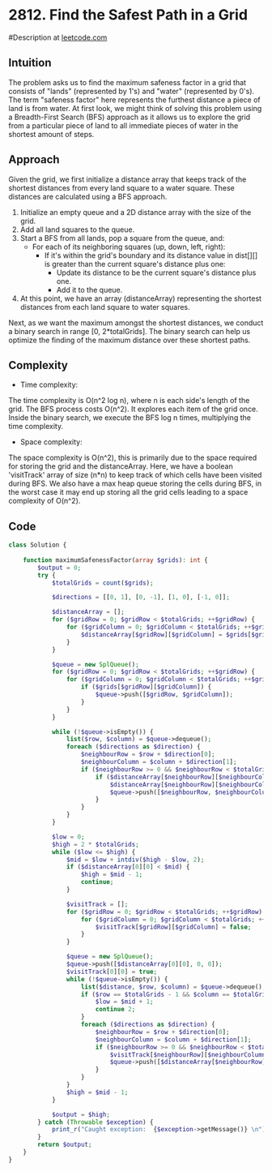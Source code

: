 # 2812. Find the Safest Path in a Grid
#Description at [leetcode.com](https://leetcode.com/problems/find-the-safest-path-in-a-grid/description/)

## Intuition
The problem asks us to find the maximum safeness factor in a grid that consists of "lands" (represented by 1's) and 
"water" (represented by 0's). The term "safeness factor" here represents the furthest distance a piece of land is from 
water. At first look, we might think of solving this problem using a Breadth-First Search (BFS) approach as it allows us to 
explore the grid from a particular piece of land to all immediate pieces of water in the shortest amount of steps.

## Approach
Given the grid, we first initialize a distance array that keeps track of the shortest distances from every land square 
to a water square. These distances are calculated using a BFS approach.

1. Initialize an empty queue and a 2D distance array with the size of the grid.
2. Add all land squares to the queue.
3. Start a BFS from all lands, pop a square from the queue, and:
    - For each of its neighboring squares (up, down, left, right):
        - If it's within the grid's boundary and its distance value in dist[][] is greater than the current square's 
          distance plus one:
            - Update its distance to be the current square's distance plus one.
            - Add it to the queue.
4. At this point, we have an array (distanceArray) representing the shortest distances from each land square to water 
   squares.

Next, as we want the maximum amongst the shortest distances, we conduct a binary search in range [0, 2*totalGrids]. 
The binary search can help us optimize the finding of the maximum distance over these shortest paths.

## Complexity
- Time complexity:

The time complexity is O(n^2 log n), where n is each side's length of the grid. The BFS process costs O(n^2). It explores each item of the grid once. Inside the binary search, we execute the BFS log n times, multiplying the time complexity.

- Space complexity:

The space complexity is O(n^2), this is primarily due to the space required for storing the grid and the distanceArray. Here, we have a boolean 'visitTrack' array of size (n*n) to keep track of which cells have been visited during BFS. We also have a max heap queue storing the cells during BFS, in the worst case it may end up storing all the grid cells leading to a space complexity of O(n^2).

## Code
```php
class Solution {
  
    function maximumSafenessFactor(array $grids): int {
        $output = 0;
        try {
            $totalGrids = count($grids);

            $directions = [[0, 1], [0, -1], [1, 0], [-1, 0]];

            $distanceArray = [];
            for ($gridRow = 0; $gridRow < $totalGrids; ++$gridRow) {
                for ($gridColumn = 0; $gridColumn < $totalGrids; ++$gridColumn) {
                    $distanceArray[$gridRow][$gridColumn] = $grids[$gridRow][$gridColumn] ? 0 : PHP_INT_MAX;
                }
            }

            $queue = new SplQueue();
            for ($gridRow = 0; $gridRow < $totalGrids; ++$gridRow) {
                for ($gridColumn = 0; $gridColumn < $totalGrids; ++$gridColumn) {
                    if ($grids[$gridRow][$gridColumn]) {
                        $queue->push([$gridRow, $gridColumn]);
                    }
                }
            }

            while (!$queue->isEmpty()) {
                list($row, $column) = $queue->dequeue();
                foreach ($directions as $direction) {
                    $neighbourRow = $row + $direction[0];
                    $neighbourColumn = $column + $direction[1];
                    if ($neighbourRow >= 0 && $neighbourRow < $totalGrids && $neighbourColumn >= 0 && $neighbourColumn < $totalGrids) {
                        if ($distanceArray[$neighbourRow][$neighbourColumn] > $distanceArray[$row][$column] + 1) {
                            $distanceArray[$neighbourRow][$neighbourColumn] = $distanceArray[$row][$column] + 1;
                            $queue->push([$neighbourRow, $neighbourColumn]);
                        }
                    }
                }
            }

            $low = 0;
            $high = 2 * $totalGrids;
            while ($low <= $high) {
                $mid = $low + intdiv($high - $low, 2);
                if ($distanceArray[0][0] < $mid) {
                    $high = $mid - 1;
                    continue;
                }

                $visitTrack = [];
                for ($gridRow = 0; $gridRow < $totalGrids; ++$gridRow) {
                    for ($gridColumn = 0; $gridColumn < $totalGrids; ++$gridColumn) {
                        $visitTrack[$gridRow][$gridColumn] = false;
                    }
                }

                $queue = new SplQueue();
                $queue->push([$distanceArray[0][0], 0, 0]);
                $visitTrack[0][0] = true;
                while (!$queue->isEmpty()) {
                    list($distance, $row, $column) = $queue->dequeue();
                    if ($row == $totalGrids - 1 && $column == $totalGrids - 1) {
                        $low = $mid + 1;
                        continue 2;
                    }
                    foreach ($directions as $direction) {
                        $neighbourRow = $row + $direction[0];
                        $neighbourColumn = $column + $direction[1];
                        if ($neighbourRow >= 0 && $neighbourRow < $totalGrids && $neighbourColumn >= 0 && $neighbourColumn < $totalGrids && !$visitTrack[$neighbourRow][$neighbourColumn] && $distanceArray[$neighbourRow][$neighbourColumn] >= $mid) {
                            $visitTrack[$neighbourRow][$neighbourColumn] = true;
                            $queue->push([$distanceArray[$neighbourRow][$neighbourColumn], $neighbourRow, $neighbourColumn]);
                        }
                    }
                }
                $high = $mid - 1;
            }

            $output = $high;
        } catch (Throwable $exception) {
            print_r("Caught exception:  {$exception->getMessage()} \n");
        }
        return $output;
    }
}
```